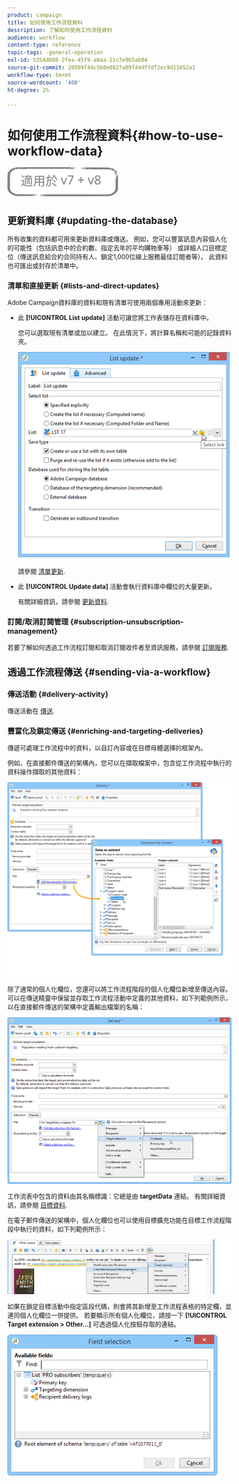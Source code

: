 ```yaml
---
product: campaign
title: 如何使用工作流程資料
description: 了解如何使用工作流程資料
audience: workflow
content-type: reference
topic-tags: -general-operation
exl-id: 5354d608-2fea-45f9-a0aa-11c7e965ab04
source-git-commit: 20509f44c5b8e0827a09f44dffdf2ec9d11652a1
workflow-type: tm+mt
source-wordcount: '408'
ht-degree: 2%

---
```


# 如何使用工作流程資料{#how-to-use-workflow-data}

![](../../assets/common.svg)

## 更新資料庫 {#updating-the-database}

所有收集的資料都可用來更新資料庫或傳送。 例如，您可以豐富訊息內容個人化的可能性（包括訊息中的合約數、指定去年的平均購物車等） 或詳細人口目標定位（傳送訊息給合約合同持有人、鎖定1,000位線上服務最佳訂閱者等）。 此資料也可匯出或封存於清單中。

### 清單和直接更新 {#lists-and-direct-updates}

Adobe Campaign資料庫的資料和現有清單可使用兩個專用活動來更新：

* 此 **[!UICONTROL List update]** 活動可讓您將工作表儲存在資料庫中。

   您可以選取現有清單或加以建立。 在此情況下，將計算名稱和可能的記錄資料夾。

   ![](assets/s_user_create_list.png)

   請參閱 [清單更新](list-update.md).

* 此 **[!UICONTROL Update data]** 活動會執行資料庫中欄位的大量更新。

   有關詳細資訊，請參閱 [更新資料](update-data.md).

### 訂閱/取消訂閱管理 {#subscription-unsubscription-management}

若要了解如何透過工作流程訂閱和取消訂閱收件者至資訊服務，請參閱 [訂閱服務](subscription-services.md).

## 透過工作流程傳送 {#sending-via-a-workflow}

### 傳送活動 {#delivery-activity}

傳送活動在 [傳送](delivery.md).

### 豐富化及鎖定傳送 {#enriching-and-targeting-deliveries}

傳遞可處理工作流程中的資料，以自訂內容或在目標母體選擇的框架內。

例如，在直接郵件傳送的架構內，您可以在擷取檔案中，包含從工作流程中執行的資料操作擷取的其他資料：

![](assets/s_advuser_add_data_postal_mail.png)

除了通常的個人化欄位，您還可以將工作流程階段的個人化欄位新增至傳送內容。 可以在傳送精靈中保留並存取工作流程活動中定義的其他資料，如下列範例所示，以在直接郵件傳送的架構中定義輸出檔案的名稱：

![](assets/s_advuser_using_additional_data.png)

工作流表中包含的資料由其名稱標識：它總是由 **targetData** 連結。 有關詳細資訊，請參閱 [目標資料](data-life-cycle.md#target-data).

在電子郵件傳送的架構中，個人化欄位也可以使用目標擴充功能在目標工作流程階段中執行的資料，如下列範例所示：

![](assets/s_advuser_add_data_email.png)

如果在鎖定目標活動中指定區段代碼，則會將其新增至工作流程表格的特定欄，並連同個人化欄位一併提供。 若要顯示所有個人化欄位，請按一下 **[!UICONTROL Target extension > Other...]** 可透過個人化按鈕存取的連結。

![](assets/s_advuser_segment_code_select.png)
